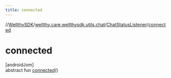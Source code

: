 ```yaml
---
title: connected
---
```

//[WellthySDK](../../../index.html)/[wellthy.care.wellthysdk.utils.chat](../index.html)/[ChatStatusListener](index.html)/[connected](connected.html)



# connected



[androidJvm]\
abstract fun [connected](connected.html)()




